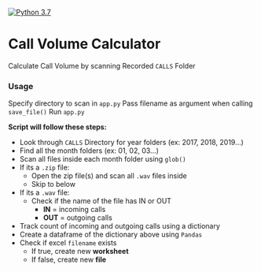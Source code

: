 [![Python 3.7](https://img.shields.io/badge/Python-3.6-blue.svg)](https://www.python.org/downloads/release/python-374/)

# Call Volume Calculator
Calculate Call Volume by scanning Recorded `CALLS` Folder

### Usage

Specify directory to scan in `app.py`
Pass filename as argument when calling `save_file()`
Run `app.py`


**Script will follow these steps:**
- Look through `CALLS` Directory for year folders (ex: 2017, 2018, 2019...)
- Find all the month folders (ex: 01, 02, 03...)
- Scan all files inside each month folder using `glob()`
- If its a `.zip` file:
    - Open the zip file(s) and scan all `.wav` files inside
    - Skip to below
- If its a `.wav` file:
    - Check if the name of the file has IN or OUT
        - **IN** = incoming calls
        - **OUT** = outgoing calls
- Track count of incoming and outgoing calls using a dictionary
- Create a dataframe of the dictionary above using `Pandas`
- Check if excel `filename` exists
    - If true, create new **worksheet**
    - If false, create new **file**